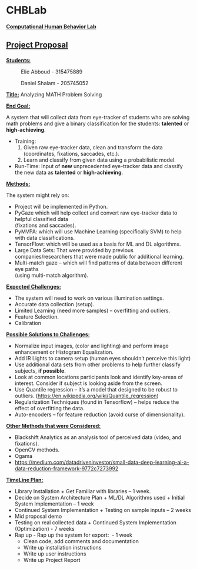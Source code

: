 # CHBLab
<p><strong><u>Computational Human Behavior Lab</u></strong></p>
<h2><p><strong><u>Project Proposal</u></strong></h2>
<p><strong><u>Students:</u></strong></p>
<p style="text-indent: 40px">Elie Abboud - 315475889</p>
<p style="text-indent: 40px">Daniel Shalam - 205745052</p>

<p><strong><u>Title:</u></strong> Analyzing MATH Problem Solving</p>
<p><strong><u>End Goal:</u></strong></p>
<p>A system that will collect data from eye-tracker of students who are solving math problems and give a binary classification for the students: <strong>talented</strong> or <strong>high-achieving</strong>.</p>
<ul>
<li>Training:
<ol>
<li>Given raw eye-tracker data, clean and transform the data (coordinates, fixations, saccades, etc.).</li>
<li>Learn and classify from given data using a probabilistic model.</li>
</ol>
</li>
<li>Run-Time: Input of <strong>new</strong> unprecedented eye-tracker data and classify the new data as <strong>talented</strong> or <strong>high-achieving</strong>.</li>
</ul>
<p><strong><u>Methods:</u></strong></p>
<p>The system might rely on:</p>
<ul>
<li>Project will be implemented in Python.</li>
<li>PyGaze which will help collect and convert raw eye-tracker data to helpful classified data<br /> (fixations and saccades).</li>
<li>PyMVPA: which will use Machine Learning (specifically SVM) to help with data classifications.</li>
<li>TensorFlow: which will be used as a basis for ML and DL algorithms.</li>
<li>Large Data Sets: That were provided by previous companies/researchers that were made public for additional learning.</li>
<li>Multi-match gaze &ndash; which will find patterns of data between different eye paths<br /> (using multi-match algorithm).</li>
</ul>
<p><strong><u>Expected Challenges:</u></strong></p>
<ul>
<li>The system will need to work on various illumination settings.</li>
<li>Accurate data collection (setup).</li>
<li>Limited Learning (need more samples) &ndash; overfitting and outliers.</li>
<li>Feature Selection.</li>
<li>Calibration</li>
</ul>
<p><strong><u>Possible Solutions to Challenges:</u></strong></p>
<ul>
<li>Normalize input images, (color and lighting) and perform image enhancement or Histogram Equalization.</li>
<li>Add IR Lights to camera setup (human eyes shouldn&rsquo;t perceive this light)</li>
<li>Use additional data sets from other problems to help further classify subjects, <strong>if possible</strong>.</li>
<li>Look at common locations participants look and identify key-areas of interest. Consider if subject is looking aside from the screen.</li>
<li>Use Quantile regression &ndash; it&rsquo;s a model that designed to be robust to outliers. (<a href="https://en.wikipedia.org/wiki/Quantile_regression">https://en.wikipedia.org/wiki/Quantile_regression</a>)</li>
<li>Regularization Techniques (found in Tensorflow) &ndash; helps reduce the effect of overfitting the data.</li>
<li>Auto-encoders &ndash; for feature reduction (avoid curse of dimensionality).</li>
</ul>
<p><strong><u>Other Methods that were Considered:</u></strong></p>
<ul>
<li>Blackshift Analytics as an analysis tool of perceived data (video, and fixations).</li>
<li>OpenCV methods.</li>
<li>Ogama</li>
<li><a href="https://medium.com/datadriveninvestor/small-data-deep-learning-ai-a-data-reduction-framework-9772c7273992">https://medium.com/datadriveninvestor/small-data-deep-learning-ai-a-data-reduction-framework-9772c7273992</a></li>
</ul>
<p><strong><u>TimeLine Plan:</u></strong></p>
<ul>
<li>Library Installation + Get Familiar with libraries &ndash; 1 week.</li>
<li>Decide on System Architecture Plan + ML/DL Algorithms used + Initial System Implementation &ndash; 1 week</li>
<li>Continued System Implementation + Testing on sample inputs &ndash; 2 weeks</li>
<li>Mid proposal demo</li>
<li>Testing on real collected data + Continued System Implementation (Optimization) - 7 weeks</li>
<li>Rap up - Rap up the system for export:&nbsp;&nbsp;- 1 week
<ul>
<li>Clean code, add comments and documentation</li>
<li>Write up installation instructions</li>
<li>Write up user instructions</li>
<li>Write up Project Report</li>
</ul>
</li>
</ul>
<p>&nbsp;</p>
